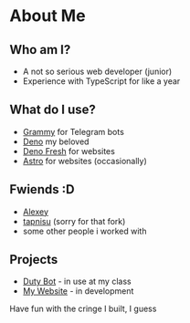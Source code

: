 # About Me

## Who am I?
- A not so serious web developer (junior)
- Experience with TypeScript for like a year
## What do I use?
- [Grammy](grammy.dev) for Telegram bots
- [Deno](deno.land) my beloved
- [Deno Fresh](fresh.deno.dev) for websites
- [Astro](astro.build) for websites (occasionally)
## Fwiends :D
- [Alexey](https://github.com/mckoda09)
- [tapnisu](https://github.com/tapnisu) (sorry for that fork)
- some other people i worked with
## Projects
- [Duty Bot](https://github.com/Constant10fps/duty-bot) - in use at my class
- [My Website](https://constant0fps-site.deno.dev) - in development

Have fun with the cringe I built, I guess
